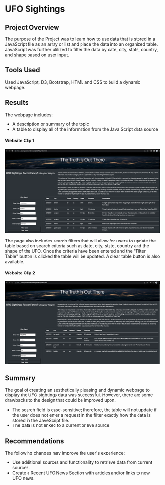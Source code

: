 # UFO Sightings 

## Project Overview
The purpose of the Project was to learn how to use data that is stored in a JavaScript file as an array or list and place the data into an organized table. JavaScript was further utilized to filter the data by date, city, state, country, and shape based on user input.

## Tools Used

Used JavaScript, D3, Bootstrap, HTML and CSS to build a dynamic webpage.

## Results

The webpage includes:
- A description or summary of the topic
- A table to display all of the information from the Java Script data source


#### Website Clip 1
![image](https://github.com/blueschistrocks/UFOs/blob/72b4583d3283495f355e4903f3aecb5885fb8b1c/static/images/Image-1.png)<br>

The page also includes search filters that will allow for users to update the table based on search criteria such as date, city, state, country and the shape of the UFO. Once the criteria have been entered and the "Filter Table" button is clicked the table will be updated. A clear table button is also available.

#### Website Clip 2
![image](https://github.com/blueschistrocks/UFOs/blob/72b4583d3283495f355e4903f3aecb5885fb8b1c/static/images/Image-2.png)<br>


## Summary
The goal of creating an aesthetically pleasing and dynamic webpage to display the UFO sightings data was successful.  However, there are some drawbacks to the design that could be improved upon.

- The search field is case-sensitive; therefore, the table will not update if the user does not enter a request in the filter exactly how the data is stored in the JaveScript file.
- The data is not linked to a current or live source.
## Recommendations
The following changes may improve the user's experience:
- Use additional sources and functionality to retrieve data from current sources.
- Create a Recent UFO News Section with articles and/or links to new UFO news.


